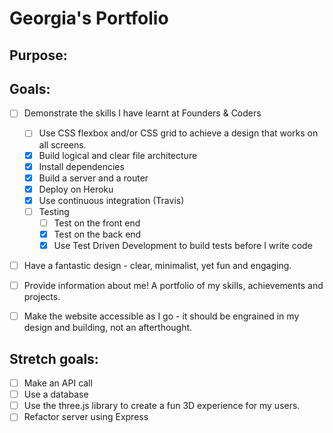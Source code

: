 # Georgia's Portfolio

## Purpose:

## Goals:
- [ ] Demonstrate the skills I have learnt at Founders & Coders
  - [ ] Use CSS flexbox and/or CSS grid to achieve a design that works on all screens.
  - [x] Build logical and clear file architecture
  - [x] Install dependencies
  - [x] Build a server and a router
  - [x] Deploy on Heroku
  - [x] Use continuous integration (Travis)
  - [ ] Testing
      - [ ] Test on the front end
      - [x] Test on the back end
      - [x] Use Test Driven Development to build tests before I write code
- [ ] Have a fantastic design - clear, minimalist, yet fun and engaging.
- [ ] Provide information about me! A portfolio of my skills, achievements and projects.
- [ ] Make the website accessible as I go - it should be engrained in my design and building, not an afterthought.


## Stretch goals:
- [ ] Make an API call
- [ ] Use a database
- [ ] Use the three.js library to create a fun 3D experience for my users.
- [ ] Refactor server using Express
